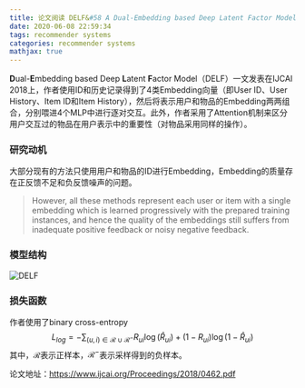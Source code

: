 ```yaml
---
title: 论文阅读 DELF&#58 A Dual-Embedding based Deep Latent Factor Model for Recommendation
date: 2020-06-08 22:59:34
tags: recommender systems
categories: recommender systems
mathjax: true
---
```


**D**ual-**E**mbedding based Deep **L**atent **F**actor Model（DELF）一文发表在IJCAI 2018上，作者使用ID和历史记录得到了4类Embedding向量（即User ID、User History、Item ID和Item History），然后将表示用户和物品的Embedding两两组合，分别喂进4个MLP中进行逐对交互。此外，作者采用了Attention机制来区分用户交互过的物品在用户表示中的重要性（对物品采用同样的操作）。

<!--more-->

### 研究动机

大部分现有的方法只使用用户和物品的ID进行Embedding，Embedding的质量存在正反馈不足和负反馈噪声的问题。

> However, all these methods represent each user or item with a single embedding which is learned progressively with the prepared training instances, and hence the quality of the embeddings still suffers from inadequate positive feedback or noisy negative feedback. 

### 模型结构

![DELF](/static/images/delf.png)

### 损失函数

作者使用了binary cross-entropy
$$
L_{log} = - \sum_{(u,i) \in \mathcal{R} \cup \mathcal{R}^-} R_{ui} \log(\hat R_{ui}) + (1 - R_{ui}) \log(1 - \hat R_{ui})
$$
其中，$\mathcal{R}$表示正样本，$\mathcal{R}^-$表示采样得到的负样本。

论文地址：https://www.ijcai.org/Proceedings/2018/0462.pdf